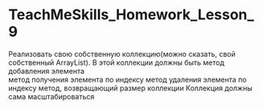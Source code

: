 # TeachMeSkills_Homework_Lesson_9
Реализовать свою собственную коллекцию(можно сказать, свой собственный ArrayList).
В этой коллекции должны быть 
метод добавления элемента  
метод получения элемента по индексу
метод удаления элемента по индексу 
метод, возвращающий размер коллекции
Коллекция должны сама масштабироваться
